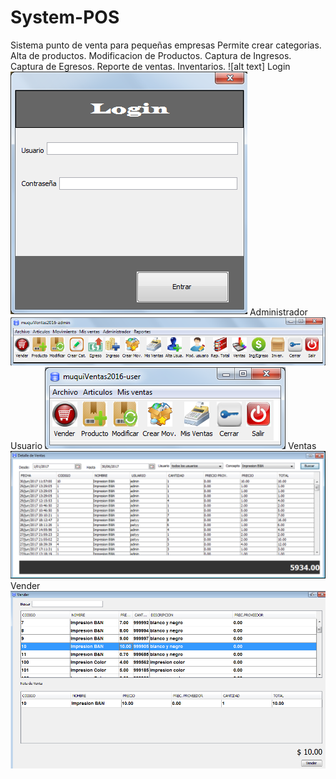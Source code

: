 # System-POS
Sistema punto de venta para pequeñas empresas
Permite crear categorias.
Alta de productos.
Modificacion de Productos.
Captura de Ingresos.
Captura de Egresos.
Reporte de ventas.
Inventarios.
![alt text]
Login
![alt text](https://github.com/muqui/System-POS/blob/master/src/Screenshot/Login.png)
Administrador
![alt text](https://github.com/muqui/System-POS/blob/master/src/Screenshot/Admin.png)
Usuario
![alt text](https://github.com/muqui/System-POS/blob/master/src/Screenshot/user.png)
Ventas
![alt text](https://github.com/muqui/System-POS/blob/master/src/Screenshot/Ventas.png)
Vender
![alt text](https://github.com/muqui/System-POS/blob/master/src/Screenshot/Vender.png)

